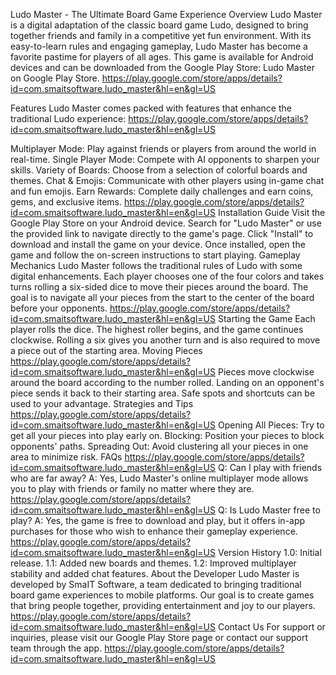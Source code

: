 
Ludo Master - The Ultimate Board Game Experience
Overview
Ludo Master is a digital adaptation of the classic board game Ludo, designed to bring together friends and family in a competitive yet fun environment. With its easy-to-learn rules and engaging gameplay, Ludo Master has become a favorite pastime for players of all ages. This game is available for Android devices and can be downloaded from the Google Play Store: Ludo Master on Google Play Store.
https://play.google.com/store/apps/details?id=com.smaitsoftware.ludo_master&hl=en&gl=US

Features
Ludo Master comes packed with features that enhance the traditional Ludo experience:
https://play.google.com/store/apps/details?id=com.smaitsoftware.ludo_master&hl=en&gl=US

Multiplayer Mode: Play against friends or players from around the world in real-time.
Single Player Mode: Compete with AI opponents to sharpen your skills.
Variety of Boards: Choose from a selection of colorful boards and themes.
Chat & Emojis: Communicate with other players using in-game chat and fun emojis.
Earn Rewards: Complete daily challenges and earn coins, gems, and exclusive items.
https://play.google.com/store/apps/details?id=com.smaitsoftware.ludo_master&hl=en&gl=US
Installation Guide
Visit the Google Play Store on your Android device.
Search for "Ludo Master" or use the provided link to navigate directly to the game's page.
Click "Install" to download and install the game on your device.
Once installed, open the game and follow the on-screen instructions to start playing.
Gameplay Mechanics
Ludo Master follows the traditional rules of Ludo with some digital enhancements. Each player chooses one of the four colors and takes turns rolling a six-sided dice to move their pieces around the board. The goal is to navigate all your pieces from the start to the center of the board before your opponents.
https://play.google.com/store/apps/details?id=com.smaitsoftware.ludo_master&hl=en&gl=US
Starting the Game
Each player rolls the dice. The highest roller begins, and the game continues clockwise.
Rolling a six gives you another turn and is also required to move a piece out of the starting area.
Moving Pieces https://play.google.com/store/apps/details?id=com.smaitsoftware.ludo_master&hl=en&gl=US
Pieces move clockwise around the board according to the number rolled.
Landing on an opponent's piece sends it back to their starting area.
Safe spots and shortcuts can be used to your advantage.
Strategies and Tips https://play.google.com/store/apps/details?id=com.smaitsoftware.ludo_master&hl=en&gl=US
Opening All Pieces: Try to get all your pieces into play early on.
Blocking: Position your pieces to block opponents' paths.
Spreading Out: Avoid clustering all your pieces in one area to minimize risk.
FAQs https://play.google.com/store/apps/details?id=com.smaitsoftware.ludo_master&hl=en&gl=US
Q: Can I play with friends who are far away?
A: Yes, Ludo Master's online multiplayer mode allows you to play with friends or family no matter where they are.
https://play.google.com/store/apps/details?id=com.smaitsoftware.ludo_master&hl=en&gl=US
Q: Is Ludo Master free to play?
A: Yes, the game is free to download and play, but it offers in-app purchases for those who wish to enhance their gameplay experience.
https://play.google.com/store/apps/details?id=com.smaitsoftware.ludo_master&hl=en&gl=US
Version History
1.0: Initial release.
1.1: Added new boards and themes.
1.2: Improved multiplayer stability and added chat features.
About the Developer
Ludo Master is developed by SmaIT Software, a team dedicated to bringing traditional board game experiences to mobile platforms. Our goal is to create games that bring people together, providing entertainment and joy to our players.
https://play.google.com/store/apps/details?id=com.smaitsoftware.ludo_master&hl=en&gl=US
Contact Us
For support or inquiries, please visit our Google Play Store page or contact our support team through the app.
https://play.google.com/store/apps/details?id=com.smaitsoftware.ludo_master&hl=en&gl=US
